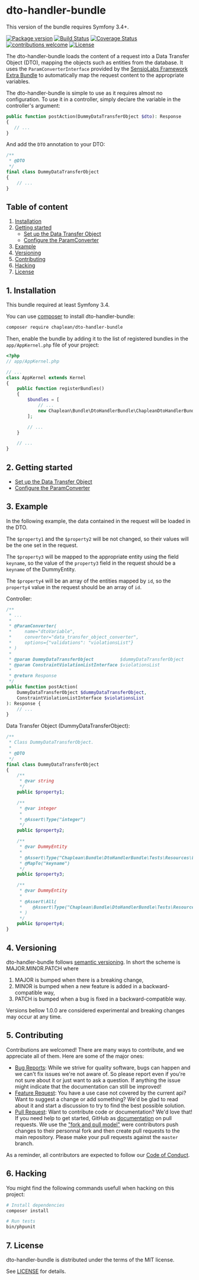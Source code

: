 # dto-handler-bundle

This version of the bundle requires Symfony 3.4+.

[![Package version](https://img.shields.io/packagist/v/chaplean/dto-handler-bundle.svg)](https://packagist.org/packages/chaplean/dto-handler-bundle)
[![Build Status](https://img.shields.io/travis/chaplean/dto-handler-bundle.svg?branch=master)](https://travis-ci.org/chaplean/dto-handler-bundle?branch=master)
[![Coverage Status](https://coveralls.io/repos/github/chaplean/dto-handler-bundle/badge.svg?branch=master)](https://coveralls.io/github/chaplean/dto-handler-bundle?branch=master)
[![contributions welcome](https://img.shields.io/badge/contributions-welcome-brightgreen.svg?style=flat)](https://git.chaplean.coop/open-source/bundle/dto-handler-bundle/issues)
[![License](https://img.shields.io/badge/license-MIT-red.svg)](LICENSE.md)

The dto-handler-bundle loads the content of a request into a Data Transfer Object (DTO), mapping the objects such as entities from the database.
It uses the `ParamConverterInterface` provided by the [SensioLabs Framework Extra Bundle](https://symfony.com/doc/4.0/bundles/SensioFrameworkExtraBundle/index.html) to automatically map the request content to the appropriate variables.

The dto-handler-bundle is simple to use as it requires almost no configuration. To use it in a controller, simply declare the variable in the controller's argument:

```php
public function postAction(DummyDataTransferObject $dto): Response
{
   // ...
}
```

And add the `DTO` annotation to your DTO:

```php
/**
 * @DTO
 */
final class DummyDataTransferObject
{
    // ...
}
```


## Table of content

1. [Installation](#installation)
2. [Getting started](#getting-started)
    - [Set up the Data Transfer Object](Doc/DataTransferObject.md)
    - [Configure the ParamConverter](Doc/ParamConverter.md)
3. [Example](#example)
4. [Versioning](#versioning)
5. [Contributing](#contributing)
6. [Hacking](#hacking)
7. [License](#license)


## 1. Installation

This bundle required at least Symfony 3.4.

You can use [composer](https://getcomposer.org) to install dto-handler-bundle:
```bash
composer require chaplean/dto-handler-bundle
```

Then, enable the bundle by adding it to the list of registered bundles
in the `app/AppKernel.php` file of your project:

```php
<?php
// app/AppKernel.php

// ...
class AppKernel extends Kernel
{
    public function registerBundles()
    {
        $bundles = [
            // ...
            new Chaplean\Bundle\DtoHandlerBundle\ChapleanDtoHandlerBundle(),
        ];

        // ...
    }

    // ...
}
```


## 2. Getting started

- [Set up the Data Transfer Object](Doc/DataTransferObject.md)
- [Configure the ParamConverter](Doc/ParamConverter.md)

## 3. Example

In the following example, the data contained in the request will be loaded in the DTO. 

The `$property1` and the `$property2` will be not changed, so their values will be the one set in the request.

The `$property3` will be mapped to the appropriate entity using the field `keyname`, so the value of the `property3` field in the request should be a `keyname` of the DummyEntity.

The `$property4` will be an array of the entities mapped by `id`, so the `property4` value in the request should be an array of `id`.

Controller:

```php
/**
 * ...
 *
 * @ParamConverter(
 *     name="dtoVariable",
 *     converter="data_transfer_object_converter",
 *     options={"validations": "violationsList"}
 * )
 *
 * @param DummyDataTransferObject          $dummyDataTransferObject
 * @param ConstraintViolationListInterface $violationsList
 *
 * @return Response
 */
public function postAction(
    DummyDataTransferObject $dummyDataTransferObject,
    ConstraintViolationListInterface $violationsList
): Response {
    // ...
}
```

Data Transfer Object (DummyDataTransferObject):

```php
/**
 * Class DummyDataTransferObject.
 *
 * @DTO
 */
final class DummyDataTransferObject
{
    /**
     * @var string
     */
    public $property1;

    /**
     * @var integer
     *
     * @Assert\Type("integer")
     */
    public $property2;

    /**
     * @var DummyEntity
     *
     * @Assert\Type("Chaplean\Bundle\DtoHandlerBundle\Tests\Resources\Entity\DummyEntity")
     * @MapTo("keyname")
     */
    public $property3;

    /**
     * @var DummyEntity
     *
     * @Assert\All(
     *    @Assert\Type("Chaplean\Bundle\DtoHandlerBundle\Tests\Resources\Entity\DummyEntity")
     * )
     */
    public $property4;
}
```

## 4. Versioning

dto-handler-bundle follows [semantic versioning](https://semver.org/). In short the scheme is MAJOR.MINOR.PATCH where
1. MAJOR is bumped when there is a breaking change,
2. MINOR is bumped when a new feature is added in a backward-compatible way,
3. PATCH is bumped when a bug is fixed in a backward-compatible way.

Versions bellow 1.0.0 are considered experimental and breaking changes may occur at any time.


## 5. Contributing

Contributions are welcomed! There are many ways to contribute, and we appreciate all of them. Here are some of the major ones:

* [Bug Reports](https://git.chaplean.coop/open-source/bundle/dto-handler-bundle/issues): While we strive for quality software, bugs can happen and we can't fix issues we're not aware of. So please report even if you're not sure about it or just want to ask a question. If anything the issue might indicate that the documentation can still be improved!
* [Feature Request](https://git.chaplean.coop/open-source/bundle/dto-handler-bundle/issues): You have a use case not covered by the current api? Want to suggest a change or add something? We'd be glad to read about it and start a discussion to try to find the best possible solution.
* [Pull Request](https://git.chaplean.coop/open-source/bundle/dto-handler-bundle/merge_requests): Want to contribute code or documentation? We'd love that! If you need help to get started, GitHub as [documentation](https://help.github.com/articles/about-pull-requests/) on pull requests. We use the ["fork and pull model"](https://help.github.com/articles/about-collaborative-development-models/) were contributors push changes to their personnal fork and then create pull requests to the main repository. Please make your pull requests against the `master` branch.

As a reminder, all contributors are expected to follow our [Code of Conduct](CODE_OF_CONDUCT.md).


## 6. Hacking

You might find the following commands usefull when hacking on this project:

```bash
# Install dependencies
composer install

# Run tests
bin/phpunit
```


## 7. License

dto-handler-bundle is distributed under the terms of the MIT license.

See [LICENSE](LICENSE.md) for details.
